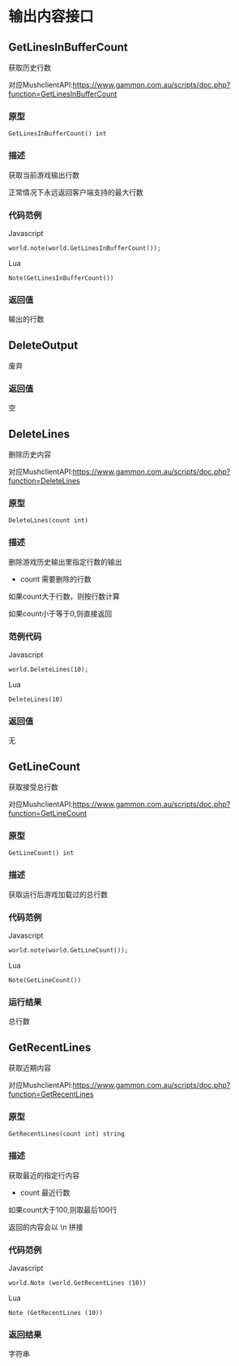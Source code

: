 # 输出内容接口

## GetLinesInBufferCount

获取历史行数


对应MushclientAPI:https://www.gammon.com.au/scripts/doc.php?function=GetLinesInBufferCount

### 原型
```
GetLinesInBufferCount() int
```

### 描述

获取当前游戏输出行数

正常情况下永远返回客户端支持的最大行数

### 代码范例

Javascript
```
world.note(world.GetLinesInBufferCount());
```

Lua
```
Note(GetLinesInBufferCount())
```

### 返回值

输出的行数

## DeleteOutput

废弃

### 返回值

空

## DeleteLines

删除历史内容

对应MushclientAPI:https://www.gammon.com.au/scripts/doc.php?function=DeleteLines


### 原型
```
DeleteLines(count int)
```

### 描述

删除游戏历史输出里指定行数的输出

* count 需要删除的行数

如果count大于行数，则按行数计算

如果count小于等于0,则直接返回

### 范例代码

Javascript
```
world.DeleteLines(10);
```

Lua
```
DeleteLines(10)
```

### 返回值

无

## GetLineCount

获取接受总行数

对应MushclientAPI:https://www.gammon.com.au/scripts/doc.php?function=GetLineCount

### 原型
```
GetLineCount() int
```

### 描述
获取运行后游戏加载过的总行数

### 代码范例
Javascript
```
world.note(world.GetLineCount());
```

Lua
```
Note(GetLineCount())
```

### 运行结果

总行数

## GetRecentLines

获取近期内容

对应MushclientAPI:https://www.gammon.com.au/scripts/doc.php?function=GetRecentLines

### 原型
```
GetRecentLines(count int) string
```

### 描述

获取最近的指定行内容

* count 最近行数

如果count大于100,则取最后100行

返回的内容会以 \n 拼接

### 代码范例

Javascript
```
world.Note (world.GetRecentLines (10))
```

Lua
```
Note (GetRecentLines (10))
```

### 返回结果

字符串